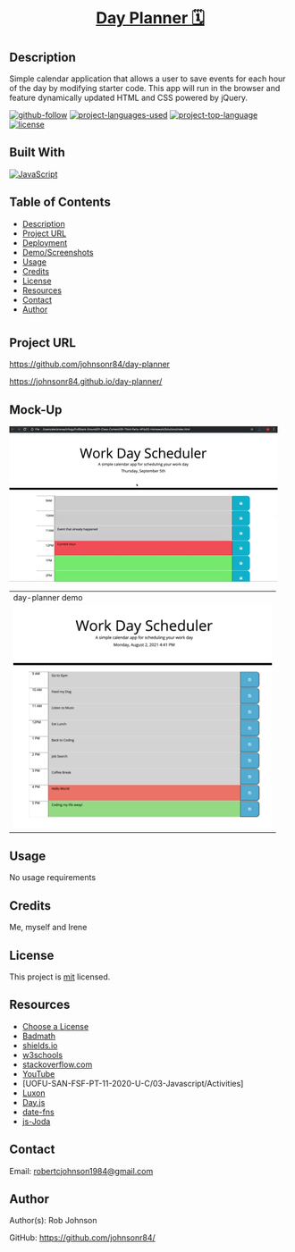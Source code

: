 <h1 align="center"><a href="https://github.com/johnsonr84/day-planner"> Day Planner 🗓️</a></h1>

 ## Description 
  Simple calendar application that allows a user to save events for each hour of the day by modifying starter code. This app will run in the browser and feature dynamically updated HTML and CSS powered by jQuery.

  [![github-follow](https://img.shields.io/github/followers/johnsonr84?label=Follow&logoColor=lightgrey&style=social)](https://github.com/johnsonr84)
  [![project-languages-used](https://img.shields.io/github/languages/count/johnsonr84/readme-generator?color=orange)](https://github.com/johnsonr84/day-planner)
  [![project-top-language](https://img.shields.io/github/languages/top/johnsonr84/readme-generator?color=yellow)](https://github.com/johnsonr84/day-planner)
  [![license](https://img.shields.io/badge/license-mit-brightgreen.svg)](https://choosealicense.com/licenses/mit/)

## Built With
[![JavaScript](https://img.shields.io/badge/JavaScript-323330?style=for-the-badge&logo=javascript&logoColor=F7DF1E)](https://www.javascript.com/)

  ## Table of Contents 
  * [Description](#Description)
  * [Project URL](#Project-URL)
  * [Deployment](#Deployment)
  * [Demo/Screenshots](#Demo/Screenshots)
  * [Usage](#Usage)
  * [Credits](#Credits)
  * [License](#License)
  * [Resources](#Resources)
  * [Contact](#Contact)
  * [Author](#Author)
  #

  ## Project URL
  https://github.com/johnsonr84/day-planner


  https://johnsonr84.github.io/day-planner/

  ## Mock-Up
  ![day-planner demo png](Assets/05-third-party-apis-homework-demo.gif)
  <table>
  <tr>
    <td>day-planner demo</td>
  </tr>
  <tr>
    <td><img src="Assets/day-planner.png" height=400 alt="screenshot of planner"></td>
  </tr>
 </table>

  ## Usage 
  No usage requirements

  ## Credits 
  Me, myself and Irene 

  ## License 
  This project is [mit](https://choosealicense.com/licenses/mit/) licensed.

  ## Resources
  * [Choose a License](https://choosealicense.com/)
  * [Badmath](https://img.shields.io/github/languages/top/nielsenjared/badmath)
  * [shields.io](https://shields.io/)
  * [w3schools](https://www.w3schools.com/)
  * [stackoverflow.com](https://stackoverflow.com/)
  * [YouTube](https://www.youtube.com/)
  * [UOFU-SAN-FSF-PT-11-2020-U-C/03-Javascript/Activities]
  * [Luxon](https://moment.github.io/luxon/)
  * [Day.js](https://day.js.org/)
  * [date-fns](https://date-fns.org/)
  * [js-Joda](https://js-joda.github.io/js-joda/)

  ## Contact
  Email: robertcjohnson1984@gmail.com 

  ## Author
  Author(s): Rob Johnson  

  GitHub: https://github.com/johnsonr84/ 
